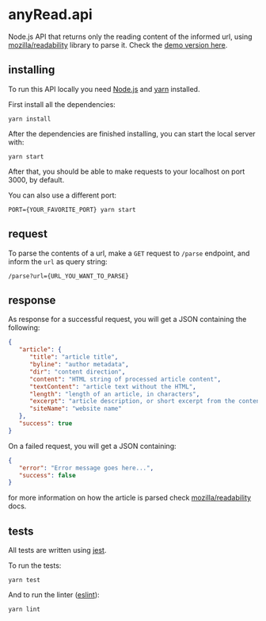 # anyRead.api

Node.js API that returns only the reading content of the informed url, using [mozilla/readability](https://github.com/mozilla/readability) library to parse it. Check the [demo version here](https://anyread-api.herokuapp.com).

## installing
To run this API locally you need [Node.js](https://nodejs.org/en/) and [yarn](https://yarnpkg.com/en/) installed.

First install all the dependencies:
```
yarn install
```

After the dependencies are finished installing, you can start the local server with:
```
yarn start
```

After that, you should be able to make requests to your localhost on port 3000, by default.

You can also use a different port:
```
PORT={YOUR_FAVORITE_PORT} yarn start
```

## request
To parse the contents of a url, make a `GET` request to `/parse` endpoint, and inform the `url` as query string:
```
/parse?url={URL_YOU_WANT_TO_PARSE}
```

## response
As response for a successful request, you will get a JSON containing the following:

```json
{
   "article": {
      "title": "article title",
      "byline": "author metadata",
      "dir": "content direction",
      "content": "HTML string of processed article content",
      "textContent": "article text without the HTML",
      "length": "length of an article, in characters",
      "excerpt": "article description, or short excerpt from the content",
      "siteName": "website name"
   },
   "success": true
}
```

On a failed request, you will get a JSON containing:
```json
{
   "error": "Error message goes here...",
   "success": false
}
```

for more information on how the article is parsed check [mozilla/readability](https://github.com/mozilla/readability) docs.

## tests
All tests are written using [jest](https://jestjs.io/).

To run the tests:
```
yarn test
```

And to run the linter ([eslint](https://eslint.org/)):
```
yarn lint
```
